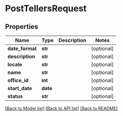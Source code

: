 # PostTellersRequest

## Properties
Name | Type | Description | Notes
------------ | ------------- | ------------- | -------------
**date_format** | **str** |  | [optional] 
**description** | **str** |  | [optional] 
**locale** | **str** |  | [optional] 
**name** | **str** |  | [optional] 
**office_id** | **int** |  | [optional] 
**start_date** | **date** |  | [optional] 
**status** | **str** |  | [optional] 

[[Back to Model list]](../README.md#documentation-for-models) [[Back to API list]](../README.md#documentation-for-api-endpoints) [[Back to README]](../README.md)


